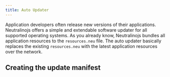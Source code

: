 ```yaml
---
title: Auto Updater
---
```


Application developers often release new versions of their applications. Neutralinojs offers a simple and
extendable software updater for all supported operating systems. As you already know, Neutralinojs bundles all
application resources to the `resources.neu` file. The auto updater basically replaces the existing `resources.neu`
with the latest application resources over the network.


## Creating the update manifest

